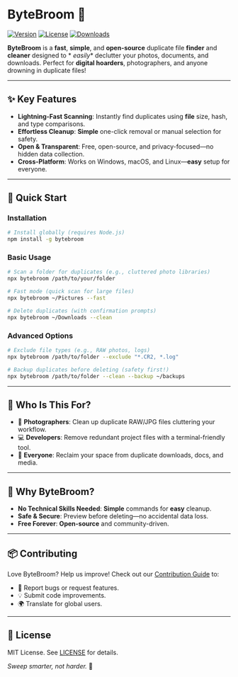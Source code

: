 # ByteBroom 🧹

[![Version](https://img.shields.io/npm/v/bytebroom)](https://www.npmjs.com/package/bytebroom) [![License](https://img.shields.io/badge/license-MIT-green)](LICENSE) [![Downloads](https://img.shields.io/npm/dt/bytebroom)](https://www.npmjs.com/package/bytebroom)

**ByteBroom** is a **fast**, **simple**, and **open-source** duplicate file **finder** and **cleaner** designed to *
*easily** declutter your photos, documents, and downloads. Perfect for **digital hoarders**, photographers, and anyone
drowning in duplicate files!

---

## ✨ **Key Features**

- **Lightning-Fast Scanning**: Instantly find duplicates using **file** size, hash, and type comparisons.
- **Effortless Cleanup**: **Simple** one-click removal or manual selection for safety.
- **Open & Transparent**: Free, open-source, and privacy-focused—no hidden data collection.
- **Cross-Platform**: Works on Windows, macOS, and Linux—**easy** setup for everyone.

---

## 🚀 **Quick Start**

### **Installation**

```bash
# Install globally (requires Node.js)  
npm install -g bytebroom  
```

### **Basic Usage**

```bash
# Scan a folder for duplicates (e.g., cluttered photo libraries)  
npx bytebroom /path/to/your/folder  

# Fast mode (quick scan for large files)  
npx bytebroom ~/Pictures --fast  

# Delete duplicates (with confirmation prompts)  
npx bytebroom ~/Downloads --clean  
```

### **Advanced Options**

```bash
# Exclude file types (e.g., RAW photos, logs)  
npx bytebroom /path/to/folder --exclude "*.CR2, *.log"  

# Backup duplicates before deleting (safety first!)  
npx bytebroom /path/to/folder --clean --backup ~/backups  
```

---

## 🔧 **Who Is This For?**

- 📸 **Photographers**: Clean up duplicate RAW/JPG files cluttering your workflow.
- 💻 **Developers**: Remove redundant project files with a terminal-friendly tool.
- 📁 **Everyone**: Reclaim your space from duplicate downloads, docs, and media.

---

## 🌟 **Why ByteBroom?**

- **No Technical Skills Needed**: **Simple** commands for **easy** cleanup.
- **Safe & Secure**: Preview before deleting—no accidental data loss.
- **Free Forever**: **Open-source** and community-driven.

---

## 📦 **Contributing**

Love ByteBroom? Help us improve! Check out our [Contribution Guide](CONTRIBUTING.md) to:

- 🐛 Report bugs or request features.
- 💡 Submit code improvements.
- 🌍 Translate for global users.

---

## 📄 **License**

MIT License. See [LICENSE](LICENSE) for details.

*Sweep smarter, not harder.* 🧹